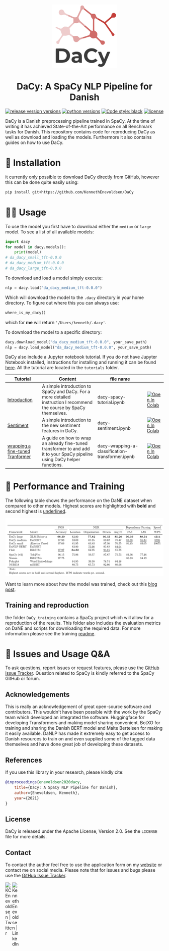 
<div align="center"><img src="img/icon.png" height="200px"/></div>

<h1 align="center">DaCy: A SpaCy NLP Pipeline for Danish</h1>

[![release version versions](https://img.shields.io/badge/DaCy%20Version-0.0.1-green)](https://github.com/KennethEnevoldsen/DaCy)
[![python versions](https://img.shields.io/badge/Python-%3E=3.6-blue)](https://github.com/KennethEnevoldsen/DaCy)
[![Code style: black](https://img.shields.io/badge/Code%20Style-Black-black)](https://black.readthedocs.io/en/stable/the_black_code_style.html)
[![license](https://img.shields.io/github/license/KennethEnevoldsen/DaCy.svg?color=blue)](https://github.com/KennethEnevoldsen/DaCy)
<!-- [![Github All Releases](https://img.shields.io/github/downloads/kennethenevoldsen/dacy/total.svg)]() -->

DaCy is a Danish preprocessing pipeline trained in SpaCy. At the time of writing it has achieved State-of-the-Art performance on all Benchmark tasks for Danish. This repository contains code for reproducing DaCy as well as download and loading the models. Furthermore it also contains guides on how to use DaCy.


# 🔧 Installation
it currently only possible to download DaCy directly from GitHub, however this can be done quite easily using:
```bash
pip install git+https://github.com/KennethEnevoldsen/DaCy
```

# 👩‍💻 Usage
To use the model you first have to download either the `medium` or `large` model. To see a list of all available models:

```python
import dacy
for model in dacy.models():
    print(model)
# da_dacy_small_tft-0.0.0
# da_dacy_medium_tft-0.0.0
# da_dacy_large_tft-0.0.0
```

To download and load a model simply execute:
```python
nlp = dacy.load("da_dacy_medium_tft-0.0.0")
```

Which will download the model to the `.dacy` directory in your home directory. To figure out where this you can always use:

```python
where_is_my_dacy()
```
which for __me__ will return `'/Users/kenneth/.dacy'`. 

To download the model to a specific directory:
```python
dacy.download_model("da_dacy_medium_tft-0.0.0", your_save_path)
nlp = dacy.load_model("da_dacy_medium_tft-0.0.0", your_save_path)
```

DaCy also include a Jupyter notebook tutorial. If you do not have Jupyter Notebook installed, instructions for installing and running it can be found [here]( http://jupyter.org/install). All the tutorial are located in the `tutorials` folder.


| Tutorial                                                                                                                                           | Content                                                                                                                    | file name                                        |                                                                                                                                                                                                                    |
| -------------------------------------------------------------------------------------------------------------------------------------------------- | -------------------------------------------------------------------------------------------------------------------------- | ------------------------------------------------ | ------------------------------------------------------------------------------------------------------------------------------------------------------------------------------------------------------------------ |
| [Introduction](https://github.com/KennethEnevoldsen/DaCy/blob/main/tutorials/dacy-spacy-tutorial.ipynb)                                            | A simple introduction to SpaCy and DaCy. For a more detailed instruction I recommend the course by SpaCy themselves.       | dacy-spacy-tutorial.ipynb                        | [![Open In Colab](https://colab.research.google.com/assets/colab-badge.svg)](https://colab.research.google.com/github/KennethEnevoldsen/DaCy/blob/main/tutorials/dacy-spacy-tutorial.ipynb)                        |
| [Sentiment](https://github.com/KennethEnevoldsen/DaCy/blob/main/tutorials/dacy-sentiment.ipynb)                                                    | A simple introduction to the new sentiment features in DaCy.                                                               | dacy-sentiment.ipynb                             | [![Open In Colab](https://colab.research.google.com/assets/colab-badge.svg)](https://colab.research.google.com/github/KennethEnevoldsen/DaCy/blob/main/tutorials/dacy-sentiment.ipynb)                             |
| [wrapping a fine-tuned Tranformer](https://github.com/KennethEnevoldsen/DaCy/blob/main/tutorials/dacy-wrapping-a-classification-transformer.ipynb) | A guide on how to wrap an already fine-tuned transformer to and add it to your SpaCy pipeline using DaCy helper functions. | dacy-wrapping-a-classification-transformer.ipynb | [![Open In Colab](https://colab.research.google.com/assets/colab-badge.svg)](https://colab.research.google.com/github/KennethEnevoldsen/DaCy/blob/main/tutorials/dacy-wrapping-a-classification-transformer.ipynb) |






<!--
### Lemmatization
To obtains SOTA performance in lemmatization as well you should add [this lemmatization](https://github.com/sorenlind/lemmy) pipeline as well:

```python
import lemmy.pipe

pipe = lemmy.pipe.load('da')

# Add the component to the spaCy pipeline.
nlp.add_pipe(pipe, after='tagger')

# Lemmas can now be accessed using the `._.lemmas` attribute on the tokens.
nlp("akvariernes")[0]._.lemmas
```

This requires you install the package beforehand, this is done easily using:

```
pip install lemmy
```

Note: that pipeline haven't yet been adapted to spacy v3 as of the time of writing.
-->


# 🦾 Performance and Training

The following table shows the performance on the DaNE dataset when compared to other models. Highest scores are highlighted with **bold** and second highest is <ins>underlined</ins>. 

<div align="center"><img src="img/perf.png"/></div>

Want to learn more about how the model was trained, check out this [blog post](https://www.kennethenevoldsen.com/post/new-fast-and-efficient-state-of-the-art-in-danish-nlp/).

## Training and reproduction

the folder `DaCy_training` contains a SpaCy project which will allow for a reproduction of the results. This folder also includes the evaluation metrics on DaNE and scripts for downloading the required data. For more information please see the training [readme](DaCy_training/readme.md).


# 🤔 Issues and Usage Q&A

To ask questions, report issues or request features, please use the [GitHub Issue Tracker](https://github.com/KennethEnevoldsen/DaCy/issues). Question related to SpaCy is kindly referred to the SpaCy GitHub or forum.

## Acknowledgements
This is really an acknowledgement of great open-source software and contributors. This wouldn't have been possible with the work by the SpaCy team which developed an integrated the software. Huggingface for developing Transformers and making model sharing convenient. BotXO for training and sharing the Danish BERT model and Malte Bertelsen for making it easily available. DaNLP has made it extremely easy to get access to Danish resources to train on and even supplied some of the tagged data themselves and have done great job of developing these datasets.

## References

If you use this library in your research, please kindly cite:

```bibtex
@inproceedings{enevoldsen2020dacy,
    title={DaCy: A SpaCy NLP Pipeline for Danish},
    author={Enevoldsen, Kenneth},
    year={2021}
}
```

## License

DaCy is released under the Apache License, Version 2.0. See the `LICENSE` file for more details.

## Contact
To contact the author feel free to use the application form on my [website](www.kennethenevoldsen.com) or contact me on social media. Please note that for issues and bugs please use the [GitHub Issue Tracker](https://github.com/KennethEnevoldsen/DaCy/issues).

[<img align="left" alt="KCEnevoldsen | Twitter" width="22px" src="https://cdn.jsdelivr.net/npm/simple-icons@v3/icons/twitter.svg" />][twitter]
[<img align="left" alt="KennethEnevoldsen | LinkedIn" width="22px" src="https://cdn.jsdelivr.net/npm/simple-icons@v3/icons/linkedin.svg" />][linkedin]

<br />

</details>

[twitter]: https://twitter.com/KCEnevoldsen
[linkedin]: https://www.linkedin.com/in/kennethenevoldsen/
